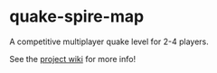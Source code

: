 # quake-spire-map
A competitive multiplayer quake level for 2-4 players.

See the [project wiki](https://github.com/IanJeannin/quake-spire-map/wiki) for more info!
